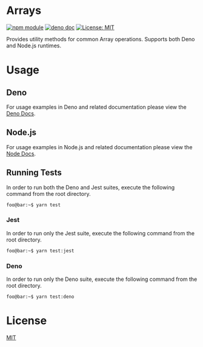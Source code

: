 # Arrays
[![npm module](https://img.shields.io/badge/node-doc-blue?logo=npm)](https://damianperera.github.io/array-utils/interfaces/__global.array.html) [![deno doc](https://doc.deno.land/badge.svg)](https://doc.deno.land/https/deno.land/x/arrays/mod.ts) [![License: MIT](https://img.shields.io/badge/License-MIT-yellow.svg)](https://opensource.org/licenses/MIT)

Provides utility methods for common Array operations. Supports both Deno and Node.js runtimes.

# Usage

## Deno
For usage examples in Deno and related documentation please view the [Deno Docs](https://doc.deno.land/https/deno.land/x/arrays/mod.ts).

## Node.js
For usage examples in Node.js and related documentation please view the [Node Docs](https://damianperera.github.io/ts-arrays/interfaces/__global.array.html).

## Running Tests
In order to run both the Deno and Jest suites, execute the following command from the root directory.
```console
foo@bar:~$ yarn test
```

### Jest
In order to run only the Jest suite, execute the following command from the root directory.
```console
foo@bar:~$ yarn test:jest
```

### Deno
In order to run only the Deno suite, execute the following command from the root directory.
```console
foo@bar:~$ yarn test:deno
```

# License

[MIT](./LICENSE)

